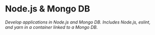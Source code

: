# Node.js & Mongo DB

*Develop applications in Node.js and Mongo DB. Includes Node.js, eslint, and yarn in a container linked to a Mongo DB.*